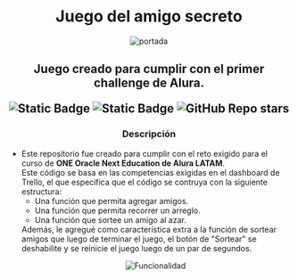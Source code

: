 <div align="center">
<h1> Juego del amigo secreto</h1>
<img alt="portada" src="https://gcdnb.pbrd.co/images/UkNN2eVpDcRr.png?o=1">
<h2>
<p>Juego creado para cumplir con el primer challenge de Alura.</p>
<p><img alt="Static Badge" src="https://img.shields.io/badge/Status%3A-En_Construcci%C3%B3n-pink">
<img alt="Static Badge" src="https://img.shields.io/badge/Version%3A-1.0-%23ffccff">
<img alt="GitHub Repo stars" src="https://img.shields.io/github/stars/Pcerni/amigo-secreto">
</p>
</h2>
<h3>Descripción</h3>
</div>
<ul>
<li>Este repositorio fue creado para cumplir con el reto exigido para el curso de <b>ONE Oracle Next Education de Alura LATAM</b>.</br>
Este código se basa en las competencias exigidas en el dashboard de Trello, el que especifica que el código se contruya con la siguiente estructura:</br>
  <ul>
  <li>Una función que permita agregar amigos.</li>
  <li>Una función que permita recorrer un arreglo.</li>
  <li>Una función que sortee un amigo al azar.</li>
  </ul>
Además, le agregué como característica extra a la función de sortear amigos que luego de terminar el juego, el botón de "Sortear" se deshabilite y se reinicie el juego luego de un par de segundos.
  <p align="center"><img alt="Funcionalidad" src="https://gcdnb.pbrd.co/images/xRh1A3gLbT5K.gif?o=1"></p>
</li>
</ul>



